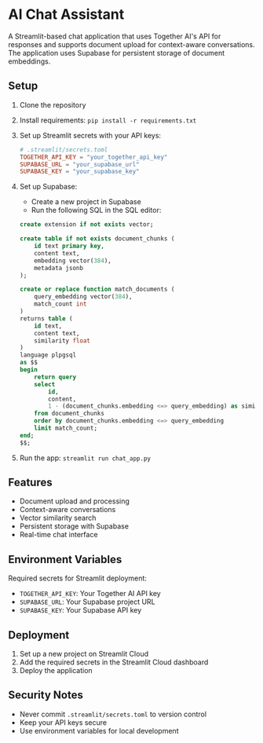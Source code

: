 # AI Chat Assistant

A Streamlit-based chat application that uses Together AI's API for responses and supports document upload for context-aware conversations. The application uses Supabase for persistent storage of document embeddings.

## Setup

1. Clone the repository
2. Install requirements: `pip install -r requirements.txt`
3. Set up Streamlit secrets with your API keys:
   ```toml
   # .streamlit/secrets.toml
   TOGETHER_API_KEY = "your_together_api_key"
   SUPABASE_URL = "your_supabase_url"
   SUPABASE_KEY = "your_supabase_key"
   ```
4. Set up Supabase:
   - Create a new project in Supabase
   - Run the following SQL in the SQL editor:
   ```sql
   create extension if not exists vector;

   create table if not exists document_chunks (
       id text primary key,
       content text,
       embedding vector(384),
       metadata jsonb
   );

   create or replace function match_documents (
       query_embedding vector(384),
       match_count int
   )
   returns table (
       id text,
       content text,
       similarity float
   )
   language plpgsql
   as $$
   begin
       return query
       select
           id,
           content,
           1 - (document_chunks.embedding <=> query_embedding) as similarity
       from document_chunks
       order by document_chunks.embedding <=> query_embedding
       limit match_count;
   end;
   $$;
   ```

5. Run the app: `streamlit run chat_app.py`

## Features

- Document upload and processing
- Context-aware conversations
- Vector similarity search
- Persistent storage with Supabase
- Real-time chat interface

## Environment Variables

Required secrets for Streamlit deployment:
- `TOGETHER_API_KEY`: Your Together AI API key
- `SUPABASE_URL`: Your Supabase project URL
- `SUPABASE_KEY`: Your Supabase API key

## Deployment

1. Set up a new project on Streamlit Cloud
2. Add the required secrets in the Streamlit Cloud dashboard
3. Deploy the application

## Security Notes

- Never commit `.streamlit/secrets.toml` to version control
- Keep your API keys secure
- Use environment variables for local development